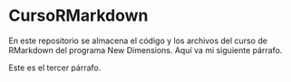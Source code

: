 # CursoRMarkdown

En este repositorio se almacena el código y los archivos del curso de RMarkdown del programa New Dimensions.
Aquí va mi siguiente párrafo.

Este es el tercer párrafo.